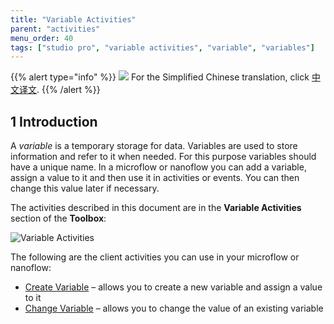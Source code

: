 ```yaml
---
title: "Variable Activities"
parent: "activities"
menu_order: 40
tags: ["studio pro", "variable activities", "variable", "variables"]
---
```


{{% alert type="info" %}}
<img src="attachments/chinese-translation/china.png" style="display: inline-block; margin: 0" /> For the Simplified Chinese translation, click [中文译文](https://cdn.mendix.tencent-cloud.com/documentation/refguide8/variable-actiities.pdf).
{{% /alert %}}

## 1 Introduction

A *variable* is a temporary storage for data. Variables are used to store information and refer to it when needed. For this purpose variables should have a unique name.
In a microflow or nanoflow you can add a variable, assign a value to it and then use it in activities or events. You can then change this value later if necessary. 

The activities described in this document are in the **Variable Activities** section of the **Toolbox**:

![Variable Activities](attachments/variable-activities/variable-activities.png)

The following are the client activities you can use in your microflow or nanoflow:

* [Create Variable](create-variable) – allows you to create a new variable and assign a value to it
* [Change Variable](change-variable) – allows you to change the value of an existing variable 
